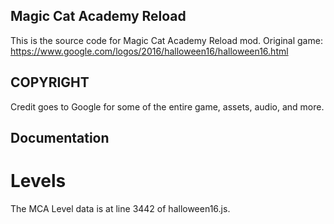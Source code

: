 ## Magic Cat Academy Reload

This is the source code for Magic Cat Academy Reload mod.
Original game:
https://www.google.com/logos/2016/halloween16/halloween16.html

## COPYRIGHT

Credit goes to Google for some of the entire game, assets, audio, and more.

## 	Documentation

# Levels

The MCA Level data is at line 3442 of halloween16.js.